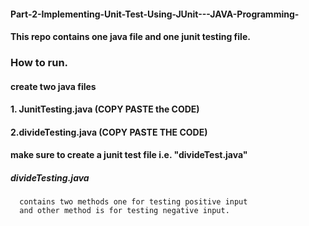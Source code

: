 #### Part-2-Implementing-Unit-Test-Using-JUnit---JAVA-Programming-

#### This repo contains one java file and one junit testing file. 

### How to run.
#### create two java files
#### 1. JunitTesting.java (COPY PASTE the CODE)
#### 2.divideTesting.java (COPY PASTE THE CODE)

#### make sure to create a junit test file i.e. "divideTest.java"

##### divideTesting.java

      contains two methods one for testing positive input
      and other method is for testing negative input.
      
      
